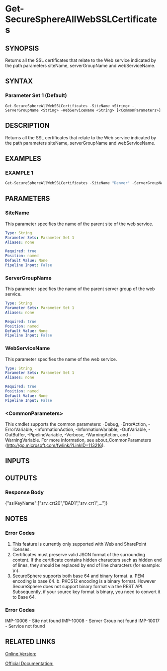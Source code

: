 ﻿# Get-SecureSphereAllWebSSLCertificates

## SYNOPSIS
Returns all the SSL certificates that relate to the Web service indicated by the path parameters siteName, serverGroupName and webServiceName.

## SYNTAX

### Parameter Set 1 (Default)
```
Get-SecureSphereAllWebSSLCertificates -SiteName <String> -ServerGroupName <String> -WebServiceName <String> [<CommonParameters>]
```

## DESCRIPTION
Returns all the SSL certificates that relate to the Web service indicated by the path parameters siteName, serverGroupName and webServiceName.

## EXAMPLES

### EXAMPLE 1

```powershell
Get-SecureSphereAllWebSSLCertificates -SiteName "Denver" -ServerGroupName "HR-Prod" -WebServiceName "ODS-WebService"
```

## PARAMETERS

### SiteName
This parameter specifies the name of the parent site of the web service.

```yaml
Type: String
Parameter Sets: Parameter Set 1
Aliases: none

Required: true
Position: named
Default Value: None
Pipeline Input: False
```

### ServerGroupName
This parameter specifies the name of the parent server group of the web service.

```yaml
Type: String
Parameter Sets: Parameter Set 1
Aliases: none

Required: true
Position: named
Default Value: None
Pipeline Input: False
```

### WebServiceName
This parameter specifies the name of the web service.

```yaml
Type: String
Parameter Sets: Parameter Set 1
Aliases: none

Required: true
Position: named
Default Value: None
Pipeline Input: False
```

### \<CommonParameters\>
This cmdlet supports the common parameters: -Debug, -ErrorAction, -ErrorVariable, -InformationAction, -InformationVariable, -OutVariable, -OutBuffer, -PipelineVariable, -Verbose, -WarningAction, and -WarningVariable. For more information, see about_CommonParameters (http://go.microsoft.com/fwlink/?LinkID=113216).

## INPUTS

## OUTPUTS

### Response Body
{"sslKeyName":["srv_crt20","BAD1","srv_crt1",..."]}

## NOTES

### Error Codes
1. This feature is currently only supported with Web and SharePoint licenses.
2. Certificates must preserve valid JSON format of the surrounding content. If the certificate contains hidden characters such as hidden end of lines, they should be replaced by end of line characters (for example: \\n).
3. SecureSphere supports both base 64 and binary format.
a. PEM encoding is base 64.
b. PKCS12 encoding is a binary format.
However SecureSphere does not support binary format via the REST API. Subsequently, if your source key format is binary, you need to convert it to Base 64.

### Error Codes
IMP-10006 - Site not found
IMP-10008 - Server Group not found
IMP-10017 - Service not found

## RELATED LINKS

[Online Version:](https://github.com/akshinmustafayev/SecureSpherePS/tree/master/Documentation)

[Official Documentation:](https://docs.imperva.com/bundle/v13.6-api-reference-guide/page/61889.htm)



